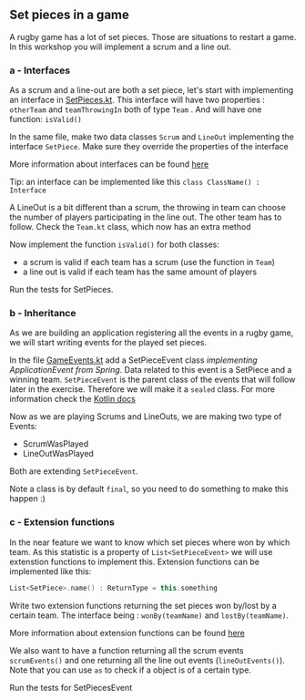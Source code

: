## Set pieces in a game
A rugby game has a lot of set pieces. Those are situations to restart a game. In this workshop you will implement a scrum and a line out.

### a - Interfaces
As a scrum and a line-out are both a set piece, let's start with implementing an interface in [SetPieces.kt](../src/main/kotlin/com/paulienvanalst/rugbymatch/game/SetPieces.kt).
This interface will have two properties : `otherTeam` and `teamThrowingIn` both of type `Team` . And will have one function: `isValid()`

In the same file, make two data classes `Scrum` and `LineOut` implementing the interface `SetPiece`. Make sure they override the properties of the interface

More information about interfaces can be found [here](https://kotlinlang.org/docs/reference/interfaces.html)

Tip: an interface can be implemented like this `class ClassName() : Interface`

A LineOut is a bit different than a scrum, the throwing in team can choose the number of players participating in the line out. The other team has to follow.
Check the `Team.kt` class, which now has an extra method

Now implement the function `isValid()` for both classes:
* a scrum is valid if each team has a scrum (use the function in `Team`) 
* a line out is valid if each team has the same amount of players

Run the tests for SetPieces.


### b - Inheritance
As we are building an application registering all the events in a rugby game, we will start writing events for the played set pieces.

In the file [GameEvents.kt](../src/main/kotlin/com/paulienvanalst/rugbymatch/events/GameEvents.kt) add a SetPieceEvent class *implementing ApplicationEvent from Spring*.
Data related to this event is a SetPiece and a winning team.
`SetPieceEvent` is the parent class of the events that will follow later in the exercise. Therefore we will make it a `sealed` class.
For more information check the [Kotlin docs](http://kotlinlang.org/docs/reference/sealed-classes.html)

Now as we are playing Scrums and LineOuts, we are making two type of Events:
* ScrumWasPlayed
* LineOutWasPlayed

Both are extending `SetPieceEvent`.

Note a class is by default `final`, so you need to do something to make this happen :)


### c - Extension functions
In the near feature we want to know which set pieces where won by which team. As this statistic is a property of `List<SetPieceEvent>` we will use extenstion functions to implement this.
Extension functions can be implemented like this:
```kotlin
List<SetPiece>.name() : ReturnType = this.something
```

Write two extension functions returning the set pieces won by/lost by a certain team.
The interface being : `wonBy(teamName)` and `lostBy(teamName)`.

More information about extension functions can be found [here](https://kotlinlang.org/docs/reference/extensions.html)

We also want to have a function returning all the scrum events `scrumEvents()` and one returning all the line out events (`lineOutEvents()`).
Note that you can use `as` to check if a object is of a certain type.

Run the tests for SetPiecesEvent



